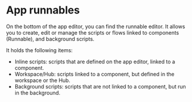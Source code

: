 # App runnables

On the bottom of the app editor, you can find the runnable editor. It allows you to create, edit or manage the scripts or flows linked to components (Runnable), and background scripts.

It holds the following items:

- Inline scripts: scripts that are defined on the app editor, linked to a component.
- Workspace/Hub: scripts linked to a component, but defined in the workspace or the Hub.
- Background scripts: scripts that are not linked to a component, but run in the background.
